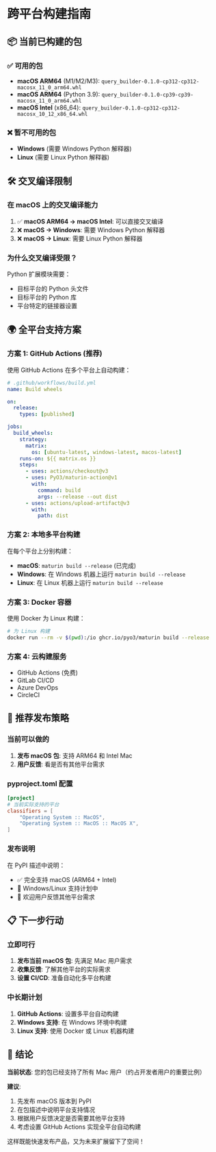# 跨平台构建指南

## 📦 当前已构建的包

### ✅ 可用的包
- **macOS ARM64** (M1/M2/M3): `query_builder-0.1.0-cp312-cp312-macosx_11_0_arm64.whl`
- **macOS ARM64** (Python 3.9): `query_builder-0.1.0-cp39-cp39-macosx_11_0_arm64.whl`  
- **macOS Intel** (x86_64): `query_builder-0.1.0-cp312-cp312-macosx_10_12_x86_64.whl`

### ❌ 暂不可用的包
- **Windows** (需要 Windows Python 解释器)
- **Linux** (需要 Linux Python 解释器)

## 🛠️ 交叉编译限制

### 在 macOS 上的交叉编译能力
1. ✅ **macOS ARM64 → macOS Intel**: 可以直接交叉编译
2. ❌ **macOS → Windows**: 需要 Windows Python 解释器
3. ❌ **macOS → Linux**: 需要 Linux Python 解释器

### 为什么交叉编译受限？
Python 扩展模块需要：
- 目标平台的 Python 头文件
- 目标平台的 Python 库
- 平台特定的链接器设置

## 🌍 全平台支持方案

### 方案 1: GitHub Actions (推荐)
使用 GitHub Actions 在多个平台上自动构建：

```yaml
# .github/workflows/build.yml
name: Build wheels

on:
  release:
    types: [published]

jobs:
  build_wheels:
    strategy:
      matrix:
        os: [ubuntu-latest, windows-latest, macos-latest]
    runs-on: ${{ matrix.os }}
    steps:
      - uses: actions/checkout@v3
      - uses: PyO3/maturin-action@v1
        with:
          command: build
          args: --release --out dist
      - uses: actions/upload-artifact@v3
        with:
          path: dist
```

### 方案 2: 本地多平台构建
在每个平台上分别构建：
- **macOS**: `maturin build --release` (已完成)
- **Windows**: 在 Windows 机器上运行 `maturin build --release`
- **Linux**: 在 Linux 机器上运行 `maturin build --release`

### 方案 3: Docker 容器
使用 Docker 为 Linux 构建：

```bash
# 为 Linux 构建
docker run --rm -v $(pwd):/io ghcr.io/pyo3/maturin build --release
```

### 方案 4: 云构建服务
- GitHub Actions (免费)
- GitLab CI/CD
- Azure DevOps
- CircleCI

## 🚀 推荐发布策略

### 当前可以做的
1. **发布 macOS 包**: 支持 ARM64 和 Intel Mac
2. **用户反馈**: 看是否有其他平台需求

### pyproject.toml 配置
```toml
[project]
# 当前实际支持的平台
classifiers = [
    "Operating System :: MacOS",
    "Operating System :: MacOS :: MacOS X",
]
```

### 发布说明
在 PyPI 描述中说明：
- ✅ 完全支持 macOS (ARM64 + Intel)
- 🔄 Windows/Linux 支持计划中
- 📧 欢迎用户反馈其他平台需求

## 📋 下一步行动

### 立即可行
1. **发布当前 macOS 包**: 先满足 Mac 用户需求
2. **收集反馈**: 了解其他平台的实际需求
3. **设置 CI/CD**: 准备自动化多平台构建

### 中长期计划
1. **GitHub Actions**: 设置多平台自动构建
2. **Windows 支持**: 在 Windows 环境中构建
3. **Linux 支持**: 使用 Docker 或 Linux 机器构建

## 🎯 结论

**当前状态**: 您的包已经支持了所有 Mac 用户（约占开发者用户的重要比例）

**建议**: 
1. 先发布 macOS 版本到 PyPI
2. 在包描述中说明平台支持情况
3. 根据用户反馈决定是否需要其他平台支持
4. 考虑设置 GitHub Actions 实现全平台自动构建

这样既能快速发布产品，又为未来扩展留下了空间！